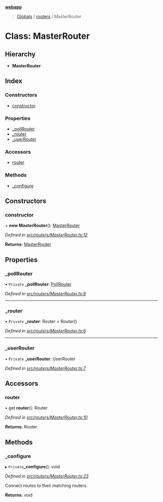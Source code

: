 **[webapp](../README.md)**

> [Globals](../globals.md) / [routers](../modules/routers.md) / MasterRouter

# Class: MasterRouter

## Hierarchy

* **MasterRouter**

## Index

### Constructors

* [constructor](routers.masterrouter.md#constructor)

### Properties

* [\_pollRouter](routers.masterrouter.md#_pollrouter)
* [\_router](routers.masterrouter.md#_router)
* [\_userRouter](routers.masterrouter.md#_userrouter)

### Accessors

* [router](routers.masterrouter.md#router)

### Methods

* [\_configure](routers.masterrouter.md#_configure)

## Constructors

### constructor

\+ **new MasterRouter**(): [MasterRouter](routers.masterrouter.md)

*Defined in [src/routers/MasterRouter.ts:12](https://github.com/BESTUPC/voting-web-app/blob/67fed0c/src/routers/MasterRouter.ts#L12)*

**Returns:** [MasterRouter](routers.masterrouter.md)

## Properties

### \_pollRouter

• `Private` **\_pollRouter**: [PollRouter](routers.pollrouter.md)

*Defined in [src/routers/MasterRouter.ts:8](https://github.com/BESTUPC/voting-web-app/blob/67fed0c/src/routers/MasterRouter.ts#L8)*

___

### \_router

• `Private` **\_router**: Router = Router()

*Defined in [src/routers/MasterRouter.ts:6](https://github.com/BESTUPC/voting-web-app/blob/67fed0c/src/routers/MasterRouter.ts#L6)*

___

### \_userRouter

• `Private` **\_userRouter**: UserRouter

*Defined in [src/routers/MasterRouter.ts:7](https://github.com/BESTUPC/voting-web-app/blob/67fed0c/src/routers/MasterRouter.ts#L7)*

## Accessors

### router

• get **router**(): Router

*Defined in [src/routers/MasterRouter.ts:10](https://github.com/BESTUPC/voting-web-app/blob/67fed0c/src/routers/MasterRouter.ts#L10)*

**Returns:** Router

## Methods

### \_configure

▸ `Private`**_configure**(): void

*Defined in [src/routers/MasterRouter.ts:23](https://github.com/BESTUPC/voting-web-app/blob/67fed0c/src/routers/MasterRouter.ts#L23)*

Connect routes to their matching routers.

**Returns:** void
